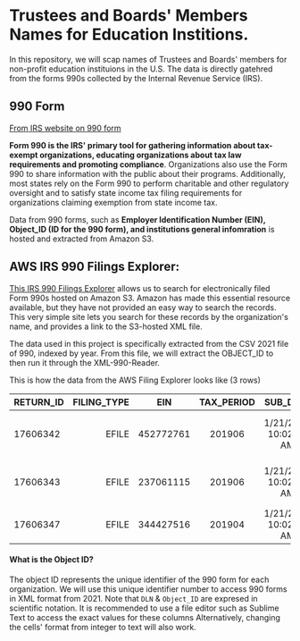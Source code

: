 # Trustees and Boards' Members Names for Education Institions. 
 
In this repository, we will scap names of Trustees and Boards' members for non-profit education instituions in the U.S. The data is directly gatehred from the forms 990s collected by the Internal Revenue Service (IRS).  

## 990 Form
[From IRS website on 990 form]

**__Form 990 is the IRS' primary tool for gathering information about tax-exempt organizations, educating organizations about tax law requirements and promoting compliance__**. Organizations also use the Form 990 to share information with the public about their programs. Additionally, most states rely on the Form 990 to perform charitable and other regulatory oversight and to satisfy state income tax filing requirements for organizations claiming exemption from state income tax.


Data from 990 forms, such as **Employer Identification Number (EIN), Object_ID (ID for the 990 form), and institutions general infomration** is hosted and extracted from Amazon S3. 

## AWS IRS 990 Filings Explorer:
[This IRS 990 Filings Explorer] allows us to search for electronically filed Form 990s hosted on Amazon S3. Amazon has made this essential resource available, but they have not provided an easy way to search the records. This very simple site lets you search for these records by the organization's name, and provides a link to the S3-hosted XML file.

The data used in this project is specifically extracted from the CSV 2021 file of 990, indexed by year. From this file, we will extract the OBJECT_ID to then run it through the XML-990-Reader.

This is how the data from the AWS Filing Explorer looks like (3 rows)

| RETURN_ID   | FILING_TYPE   | EIN   | TAX_PERIOD   | SUB_DATE   | TAXPAYER_NAME   | RETURN_TYPE   | DLN   | OBJECT_ID   | 
| ------------- | -------------: |:-------------: | :-------------: | :-------------: | :-------------: | -------------: | ------------- | ------------- |
|17606342      | EFILE   | 452772761    | 201906   | 1/21/2021 10:02:51 AM   | CAMDENS CHARTER SCHOOL NETWORK INC   | 990   | 9.349307e+13   | 2.020107e+17
|17606343      | EFILE   | 237061115    | 201906   | 1/21/2021 10:02:51 AM   | JACKSON STATE UNIVERSITY DEVELOPMENT FOUNDATION INC   | 990   | 9.349307e+13   | 2.020107e+17
|17606347      | EFILE   | 344427516    | 201904   | 1/21/2021 10:02:52 AM   | TIFFIN UNIVERSITY   | 990   | 9.349307e+13   | 2.020107e+17


#### What is the Object ID?

The object ID represents the unique identifier of the 990 form for each organization. We will use this unique identifier number to access 990 forms in XML format from 2021.
Note that `DLN` & `Object_ID` are expresed in scientific notation. It is recommended to use a file editor such as Sublime Text to access the exact values for these columns
Alternatively, changing the cells' format from integer to text will also work. 

[This IRS 990 Filings Explorer]:http://irs-990-explorer.chrisgherbert.com/#aws-index-files
[From IRS website on 990 form]:https://www.irs.gov/charities-non-profits/form-990-resources-and-tools
